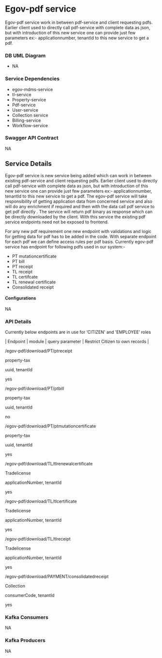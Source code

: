 # Egov-pdf service

Egov-pdf service work in between pdf-service and client requesting pdfs. Earlier client used to directly call pdf-service with complete data as json, but with introduction of this new service one can provide just few parameters ex:- applicationnumber, tenantId to this new service to get a pdf. 
### DB UML Diagram

- NA

### Service Dependencies

- egov-mdms-service
- tl-service
- Property-service
- Pdf-service
- User-service
- Collection service
- Billing-service
- Workflow-service


### Swagger API Contract

NA

## Service Details

Egov-pdf service is new service being added which can work in between existing pdf-service and client requesting pdfs. Earlier client used to directly call pdf-service with complete data as json, but with introduction of this new service one can provide just few parameters ex:- applicationnumber, tenantId to this new service to get a pdf. The egov-pdf service will take responsibility of getting application data from concerned service and also will do any enrichment if required and then with the data call pdf service to get pdf directly . The service will return pdf binary as response which can be directly downloaded by the client. With this service the existing pdf service endpoints need not be exposed to frontend.

For any new pdf requirement one new endpoint with validations and logic for getting data for pdf has to be added in the code. With separate endpoint for each pdf we can define access rules per pdf basis. Currently egov-pdf service has endpoint for following pdfs used in our system:-

- PT mutationcertificate
- PT bill
- PT receipt
- TL receipt
- TL certifcate
- TL renewal certificate
- Consolidated receipt

#### Configurations
NA

### API Details
Currently below endpoints are in use for ‘CITIZEN' and 'EMPLOYEE’ roles

| Endpoint | module | query parameter | Restrict Citizen to own records |

/egov-pdf/download/PT/ptreceipt

property-tax

uuid, tenantId

yes

/egov-pdf/download/PT/ptbill

property-tax

uuid, tenantId

no

/egov-pdf/download/PT/ptmutationcertificate

property-tax

uuid, tenantId

yes

/egov-pdf/download/TL/tlrenewalcertificate

Tradelicense

applicationNumber, tenantId

yes

/egov-pdf/download/TL/tlcertificate

Tradelicense

applicationNumber, tenantId

yes

/egov-pdf/download/TL/tlreceipt

Tradelicense

applicationNumber, tenantId

yes

/egov-pdf/download/PAYMENT/consolidatedreceipt

Collection

consumerCode, tenantId

yes



### Kafka Consumers
NA

### Kafka Producers
NA
